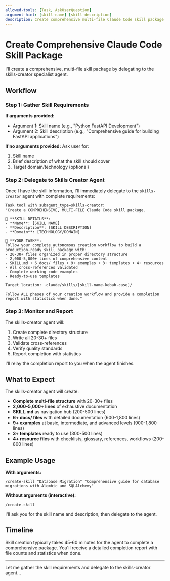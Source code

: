```yaml
---
allowed-tools: [Task, AskUserQuestion]
argument-hint: [skill-name] [skill-description]
description: Create comprehensive multi-file Claude Code skill package with exhaustive documentation, examples, and templates
---
```


# Create Comprehensive Claude Code Skill Package

I'll create a comprehensive, multi-file skill package by delegating to the skills-creator specialist agent.

## Workflow

### Step 1: Gather Skill Requirements

**If arguments provided:**
- Argument 1: Skill name (e.g., "Python FastAPI Development")
- Argument 2: Skill description (e.g., "Comprehensive guide for building FastAPI applications")

**If no arguments provided:**
Ask user for:
1. Skill name
2. Brief description of what the skill should cover
3. Target domain/technology (optional)

### Step 2: Delegate to Skills Creator Agent

Once I have the skill information, I'll immediately delegate to the `skills-creator` agent with complete requirements:

```
Task tool with subagent_type=skills-creator:
"Create a COMPREHENSIVE, MULTI-FILE Claude Code skill package.

🎯 **SKILL DETAILS**:
- **Name**: [SKILL NAME]
- **Description**: [SKILL DESCRIPTION]
- **Domain**: [TECHNOLOGY/DOMAIN]

🔴 **YOUR TASK**:
Follow your complete autonomous creation workflow to build a production-ready skill package with:
- 20-30+ files organized in proper directory structure
- 2,000-5,000+ lines of comprehensive content
- SKILL.md + 6 docs/ files + 9+ examples + 3+ templates + 4+ resources
- All cross-references validated
- Complete working code examples
- Ready-to-use templates

Target location: .claude/skills/[skill-name-kebab-case]/

Follow ALL phases of your creation workflow and provide a completion report with statistics when done."
```

### Step 3: Monitor and Report

The skills-creator agent will:
1. Create complete directory structure
2. Write all 20-30+ files
3. Validate cross-references
4. Verify quality standards
5. Report completion with statistics

I'll relay the completion report to you when the agent finishes.

## What to Expect

The skills-creator agent will create:
- **Complete multi-file structure** with 20-30+ files
- **2,000-5,000+ lines** of exhaustive documentation
- **SKILL.md** as navigation hub (200-500 lines)
- **6+ docs/ files** with detailed documentation (600-1,800 lines)
- **9+ examples** at basic, intermediate, and advanced levels (900-1,800 lines)
- **3+ templates** ready to use (300-500 lines)
- **4+ resource files** with checklists, glossary, references, workflows (200-800 lines)

## Example Usage

**With arguments:**
```
/create-skill "Database Migration" "Comprehensive guide for database migrations with Alembic and SQLAlchemy"
```

**Without arguments (interactive):**
```
/create-skill
```
I'll ask you for the skill name and description, then delegate to the agent.

## Timeline

Skill creation typically takes 45-60 minutes for the agent to complete a comprehensive package. You'll receive a detailed completion report with file counts and statistics when done.

---

Let me gather the skill requirements and delegate to the skills-creator agent...

